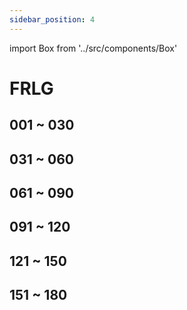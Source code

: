 ```yaml
---
sidebar_position: 4
---
```

import Box from '../src/components/Box'

# FRLG

## 001 ~ 030
<Box dexid="frlg" index="0" title="001 ~ 030" />

## 031 ~ 060
<Box dexid="frlg" index="1" title="031 ~ 060" />

## 061 ~ 090
<Box dexid="frlg" index="2" title="061 ~ 090" />

## 091 ~ 120
<Box dexid="frlg" index="3" title="091 ~ 120" />

## 121 ~ 150
<Box dexid="frlg" index="4" title="121 ~ 150" />

## 151 ~ 180
<Box dexid="frlg" index="5" title="151 ~ 180" />
